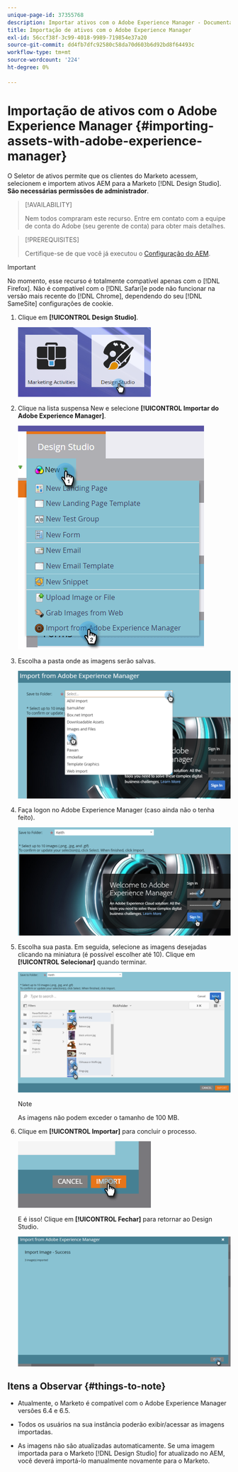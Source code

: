 ```yaml
---
unique-page-id: 37355768
description: Importar ativos com o Adobe Experience Manager - Documentação do Marketo - Documentação do produto
title: Importação de ativos com o Adobe Experience Manager
exl-id: 56ccf38f-3c99-4018-9989-719854e37a20
source-git-commit: dd4fb7dfc92580c58da70d603b6d92bd8f64493c
workflow-type: tm+mt
source-wordcount: '224'
ht-degree: 0%

---
```


# Importação de ativos com o Adobe Experience Manager {#importing-assets-with-adobe-experience-manager}

O Seletor de ativos permite que os clientes do Marketo acessem, selecionem e importem ativos AEM para a Marketo [!DNL Design Studio]. **São necessárias permissões de administrador**.

>[!AVAILABILITY]
>
>Nem todos compraram este recurso. Entre em contato com a equipe de conta do Adobe (seu gerente de conta) para obter mais detalhes.

>[!PREREQUISITES]
>
>Certifique-se de que você já executou o [Configuração do AEM](/help/marketo/product-docs/core-marketo-concepts/miscellaneous/configuring-adobe-experience-manager-integration.md).

>[!IMPORTANT]
>
>No momento, esse recurso é totalmente compatível apenas com o [!DNL Firefox]. Não é compatível com o [!DNL Safari]e pode não funcionar na versão mais recente do [!DNL Chrome], dependendo do seu [!DNL SameSite] configurações de cookie.

1. Clique em **[!UICONTROL Design Studio]**.

   ![](assets/importing-assets-with-adobe-experience-manager-1.png)

1. Clique na lista suspensa New e selecione **[!UICONTROL Importar do Adobe Experience Manager]**.

   ![](assets/importing-assets-with-adobe-experience-manager-2.png)

1. Escolha a pasta onde as imagens serão salvas.

   ![](assets/importing-assets-with-adobe-experience-manager-3.png)

1. Faça logon no Adobe Experience Manager (caso ainda não o tenha feito).

   ![](assets/importing-assets-with-adobe-experience-manager-4.png)

1. Escolha sua pasta. Em seguida, selecione as imagens desejadas clicando na miniatura (é possível escolher até 10). Clique em **[!UICONTROL Selecionar]** quando terminar.

   ![](assets/importing-assets-with-adobe-experience-manager-5.png)

   >[!NOTE]
   >
   >As imagens não podem exceder o tamanho de 100 MB.

1. Clique em **[!UICONTROL Importar]** para concluir o processo.

   ![](assets/importing-assets-with-adobe-experience-manager-6.png)

   E é isso! Clique em **[!UICONTROL Fechar]** para retornar ao Design Studio.

   ![](assets/importing-assets-with-adobe-experience-manager-7.png)

## Itens a Observar {#things-to-note}

* Atualmente, o Marketo é compatível com o Adobe Experience Manager versões 6.4 e 6.5.

* Todos os usuários na sua instância poderão exibir/acessar as imagens importadas.

* As imagens não são atualizadas automaticamente. Se uma imagem importada para o Marketo [!DNL Design Studio] for atualizado no AEM, você deverá importá-lo manualmente novamente para o Marketo.

